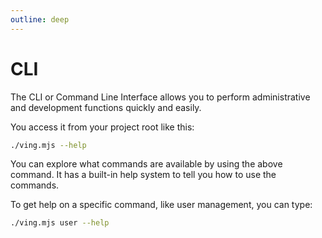 ```yaml
---
outline: deep
---
```

# CLI

The CLI or Command Line Interface allows you to perform administrative and development functions quickly and easily. 

You access it from your project root like this:

```bash
./ving.mjs --help
```

You can explore what commands are available by using the above command. It has a built-in help system to tell you how to use the commands.

To get help on a specific command, like user management, you can type:

```bash
./ving.mjs user --help
```